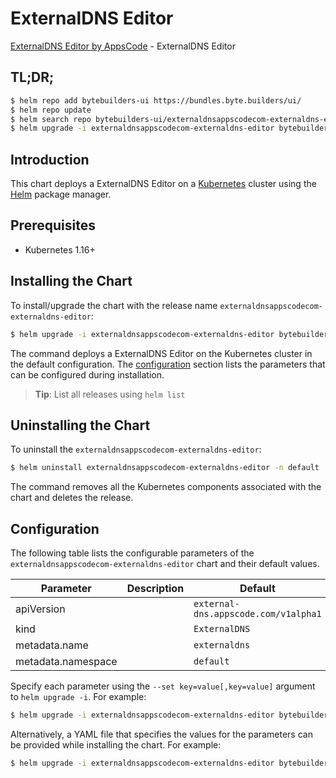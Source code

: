 # ExternalDNS Editor

[ExternalDNS Editor by AppsCode](https://byte.builders) - ExternalDNS Editor

## TL;DR;

```bash
$ helm repo add bytebuilders-ui https://bundles.byte.builders/ui/
$ helm repo update
$ helm search repo bytebuilders-ui/externaldnsappscodecom-externaldns-editor --version=v0.4.14
$ helm upgrade -i externaldnsappscodecom-externaldns-editor bytebuilders-ui/externaldnsappscodecom-externaldns-editor -n default --create-namespace --version=v0.4.14
```

## Introduction

This chart deploys a ExternalDNS Editor on a [Kubernetes](http://kubernetes.io) cluster using the [Helm](https://helm.sh) package manager.

## Prerequisites

- Kubernetes 1.16+

## Installing the Chart

To install/upgrade the chart with the release name `externaldnsappscodecom-externaldns-editor`:

```bash
$ helm upgrade -i externaldnsappscodecom-externaldns-editor bytebuilders-ui/externaldnsappscodecom-externaldns-editor -n default --create-namespace --version=v0.4.14
```

The command deploys a ExternalDNS Editor on the Kubernetes cluster in the default configuration. The [configuration](#configuration) section lists the parameters that can be configured during installation.

> **Tip**: List all releases using `helm list`

## Uninstalling the Chart

To uninstall the `externaldnsappscodecom-externaldns-editor`:

```bash
$ helm uninstall externaldnsappscodecom-externaldns-editor -n default
```

The command removes all the Kubernetes components associated with the chart and deletes the release.

## Configuration

The following table lists the configurable parameters of the `externaldnsappscodecom-externaldns-editor` chart and their default values.

|     Parameter      | Description |                     Default                     |
|--------------------|-------------|-------------------------------------------------|
| apiVersion         |             | <code>external-dns.appscode.com/v1alpha1</code> |
| kind               |             | <code>ExternalDNS</code>                        |
| metadata.name      |             | <code>externaldns</code>                        |
| metadata.namespace |             | <code>default</code>                            |


Specify each parameter using the `--set key=value[,key=value]` argument to `helm upgrade -i`. For example:

```bash
$ helm upgrade -i externaldnsappscodecom-externaldns-editor bytebuilders-ui/externaldnsappscodecom-externaldns-editor -n default --create-namespace --version=v0.4.14 --set apiVersion=external-dns.appscode.com/v1alpha1
```

Alternatively, a YAML file that specifies the values for the parameters can be provided while
installing the chart. For example:

```bash
$ helm upgrade -i externaldnsappscodecom-externaldns-editor bytebuilders-ui/externaldnsappscodecom-externaldns-editor -n default --create-namespace --version=v0.4.14 --values values.yaml
```
